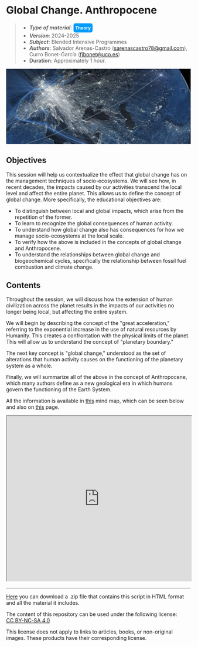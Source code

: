 # Global Change. Anthropocene

> + **_Type of material_**: <span style="display: inline-block; font-size: 12px; color: white; background-color: #029BF9; border-radius: 5px; padding: 5px; font-weight: bold;"> Theory</span>
> + **_Version_**: 2024-2025
> +  **_Subject_**: Blended Intensive Programmes
> + **_Authors_**: Salvador Arenas-Castro (sarenascastro78@gmail.com), Curro Bonet-García (fjbonet@uco.es)
> + **Duration**: Approximately 1 hour.

![cover](https://raw.githubusercontent.com/aprendiendo-cosas/Th_global_change_BIP/2024_2025/images/portada.png)

## Objectives

This session will help us contextualize the effect that global change has on the management techniques of socio-ecosystems. We will see how, in recent decades, the impacts caused by our activities transcend the local level and affect the entire planet. This allows us to define the concept of global change. More specifically, the educational objectives are:

+ To distinguish between local and global impacts, which arise from the repetition of the former.
+ To learn to recognize the global consequences of human activity.
+ To understand how global change also has consequences for how we manage socio-ecosystems at the local scale.
+ To verify how the above is included in the concepts of global change and Anthropocene.
+ To understand the relationships between global change and biogeochemical cycles, specifically the relationship between fossil fuel combustion and climate change.

## Contents

Throughout the session, we will discuss how the extension of human civilization across the planet results in the impacts of our activities no longer being local, but affecting the entire system.

We will begin by describing the concept of the "great acceleration," referring to the exponential increase in the use of natural resources by Humanity. This creates a confrontation with the physical limits of the planet. This will allow us to understand the concept of "planetary boundary."

The next key concept is "global change," understood as the set of alterations that human activity causes on the functioning of the planetary system as a whole.

Finally, we will summarize all of the above in the concept of Anthropocene, which many authors define as a new geological era in which humans govern the functioning of the Earth System.

All the information is available in [this](https://github.com/aprendiendo-cosas/Th_global_change_BIP/raw/2024_2025/presentation/global_change_anthropocene.xmind) mind map, which can be seen below and also on [this](https://raw.githack.com/aprendiendo-cosas/Th_global_change_BIP/2024_2025/presentation/global_change_anthropocene.html) page. 

<iframe
  src="https://raw.githack.com/aprendiendo-cosas/Th_global_change_BIP/2024_2025/presentation/global_change_anthropocene.html"
  style="width:100%; height:450px;"
></iframe>




****
[Here](https://github.com/aprendiendo-cosas/Th_global_change_BIP/archive/refs/tags/2024_2025.zip) you can download a .zip file that contains this script in HTML format and all the material it includes.


<p xmlns:cc="http://creativecommons.org/ns#">The content of this repository can be used under the following license: <a href="https://creativecommons.org/licenses/by-nc-sa/4.0/?ref=chooser-v1" target="_blank" rel="license noopener noreferrer" style="display:inline-block;">CC BY-NC-SA 4.0<img style="height:22px!important;margin-left:3px;vertical-align:text-bottom;" src="https://mirrors.creativecommons.org/presskit/icons/cc.svg?ref=chooser-v1" alt=""><img style="height:22px!important;margin-left:3px;vertical-align:text-bottom;" src="https://mirrors.creativecommons.org/presskit/icons/by.svg?ref=chooser-v1" alt=""><img style="height:22px!important;margin-left:3px;vertical-align:text-bottom;" src="https://mirrors.creativecommons.org/presskit/icons/nc.svg?ref=chooser-v1" alt=""><img style="height:22px!important;margin-left:3px;vertical-align:text-bottom;" src="https://mirrors.creativecommons.org/presskit/icons/sa.svg?ref=chooser-v1" alt=""></a></p>

<p>This license does not apply to links to articles, books, or non-original images. These products have their corresponding license.</p>

